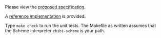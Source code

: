 Please view the [proposed specification](srfi-136.html).

A [reference implementation](srfi/136.sld) is provided.

Type `make check` to run the unit tests. The Makefile as written
assumes that the Scheme interpreter `chibi-scheme` is your path.